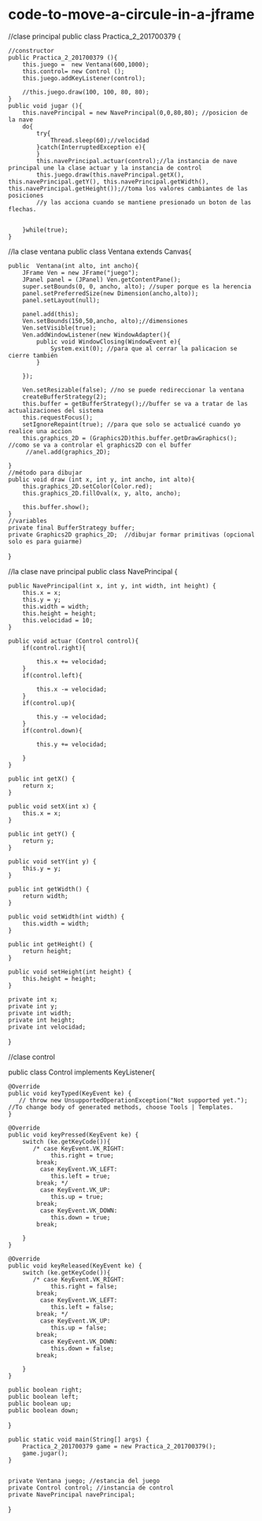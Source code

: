 # code-to-move-a-circule-in-a-jframe
 //clase principal 
public class Practica_2_201700379 {

    
    //constructor
    public Practica_2_201700379 (){
        this.juego =  new Ventana(600,1000);
        this.control= new Control ();
        this.juego.addKeyListener(control);
        
        //this.juego.draw(100, 100, 80, 80);
    }
    public void jugar (){
        this.navePrincipal = new NavePrincipal(0,0,80,80); //posicion de la nave
        do{
            try{
                Thread.sleep(60);//velocidad 
            }catch(InterruptedException e){ 
            }
            this.navePrincipal.actuar(control);//la instancia de nave principal une la clase actuar y la instancia de control
            this.juego.draw(this.navePrincipal.getX(), this.navePrincipal.getY(), this.navePrincipal.getWidth(), this.navePrincipal.getHeight());//toma los valores cambiantes de las posiciones 
            //y las acciona cuando se mantiene presionado un boton de las flechas.
            
            
        }while(true);
    }
    
    
//la clase ventana
public class Ventana extends Canvas{
    
    public  Ventana(int alto, int ancho){
        JFrame Ven = new JFrame("juego");
        JPanel panel = (JPanel) Ven.getContentPane();
        super.setBounds(0, 0, ancho, alto); //super porque es la herencia
        panel.setPreferredSize(new Dimension(ancho,alto));
        panel.setLayout(null);
        
        panel.add(this);
        Ven.setBounds(150,50,ancho, alto);//dimensiones
        Ven.setVisible(true);
        Ven.addWindowListener(new WindowAdapter(){
            public void WindowClosing(WindowEvent e){
                System.exit(0); //para que al cerrar la palicacion se cierre también
            }
            
        });
        
        Ven.setResizable(false); //no se puede redireccionar la ventana
        createBufferStrategy(2);
        this.buffer = getBufferStrategy();//buffer se va a tratar de las actualizaciones del sistema 
        this.requestFocus();
        setIgnoreRepaint(true); //para que solo se actualicé cuando yo realice una accion 
        this.graphics_2D = (Graphics2D)this.buffer.getDrawGraphics(); //como se va a controlar el graphics2D con el buffer
         //anel.add(graphics_2D);
        
    }
    //método para dibujar
    public void draw (int x, int y, int ancho, int alto){
        this.graphics_2D.setColor(Color.red);
        this.graphics_2D.fillOval(x, y, alto, ancho);
        
        this.buffer.show();
    }
    //variables
    private final BufferStrategy buffer; 
    private Graphics2D graphics_2D;  //dibujar formar primitivas (opcional solo es para guiarme)
    
    
}

//la clase nave principal
public class NavePrincipal {

    public NavePrincipal(int x, int y, int width, int height) {
        this.x = x;
        this.y = y;
        this.width = width;
        this.height = height;
        this.velocidad = 10;
    }

    public void actuar (Control control){
        if(control.right){
         
            this.x += velocidad;
        }
        if(control.left){
            
            this.x -= velocidad;
        }
        if(control.up){
            
            this.y -= velocidad;    
        }
        if(control.down){
            
            this.y += velocidad; 
            
        }
    }
    
    public int getX() {
        return x;
    }

    public void setX(int x) {
        this.x = x;
    }

    public int getY() {
        return y;
    }

    public void setY(int y) {
        this.y = y;
    }

    public int getWidth() {
        return width;
    }

    public void setWidth(int width) {
        this.width = width;
    }

    public int getHeight() {
        return height;
    }

    public void setHeight(int height) {
        this.height = height;
    }
    
    private int x;
    private int y;
    private int width;
    private int height; 
    private int velocidad; 
    
}


//clase control 


public class Control implements KeyListener{

    @Override
    public void keyTyped(KeyEvent ke) {
       // throw new UnsupportedOperationException("Not supported yet."); //To change body of generated methods, choose Tools | Templates.
    }

    @Override
    public void keyPressed(KeyEvent ke) {
        switch (ke.getKeyCode()){
           /* case KeyEvent.VK_RIGHT:
                this.right = true; 
            break; 
             case KeyEvent.VK_LEFT:
                this.left = true; 
            break; */
             case KeyEvent.VK_UP:
                this.up = true; 
            break; 
             case KeyEvent.VK_DOWN:
                this.down = true; 
            break; 
            
        }
    }

    @Override
    public void keyReleased(KeyEvent ke) {
        switch (ke.getKeyCode()){
           /* case KeyEvent.VK_RIGHT:
                this.right = false; 
            break; 
             case KeyEvent.VK_LEFT:
                this.left = false; 
            break; */
             case KeyEvent.VK_UP:
                this.up = false; 
            break; 
             case KeyEvent.VK_DOWN:
                this.down = false; 
            break; 
            
        }
    }
    
    public boolean right;
    public boolean left;
    public boolean up;
    public boolean down;
    
}
    
    
    public static void main(String[] args) {
        Practica_2_201700379 game = new Practica_2_201700379();
        game.jugar();
    }
    
    
    private Ventana juego; //estancia del juego
    private Control control; //instancia de control
    private NavePrincipal navePrincipal;
    
}
